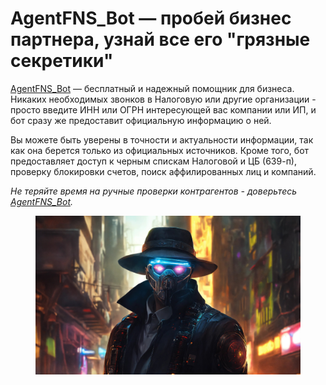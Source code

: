 # AgentFNS\_Bot — пробей бизнес партнера, узнай все его "грязные секретики"

[AgentFNS\_Bot](https://t.me/AgentFNS\_bot) — бесплатный и надежный помощник для бизнеса. Никаких необходимых звонков в Налоговую или другие организации - просто введите ИНН или ОГРН интересующей вас компании или ИП, и бот сразу же предоставит официальную информацию о ней.

Вы можете быть уверены в точности и актуальности информации, так как она берется только из официальных источников. Кроме того, бот предоставляет доступ к черным спискам Налоговой и ЦБ (639-п), проверку блокировки счетов, поиск аффилированных лиц и компаний.

_Не теряйте время на ручные проверки контрагентов - доверьтесь_ [_AgentFNS\_Bot_](https://t.me/AgentFNS\_bot)_._

<figure><img src=".gitbook/assets/A gangster with cybernetics and glowing eyes..jpg" alt=""><figcaption></figcaption></figure>

